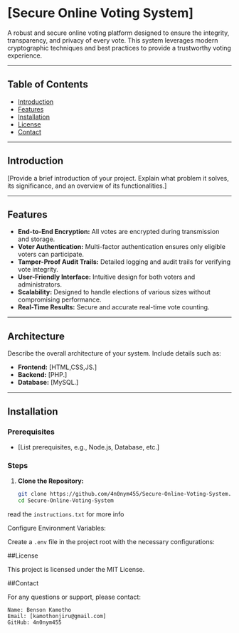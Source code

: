 
# [Secure Online Voting System]

A robust and secure online voting platform designed to ensure the integrity, transparency, and privacy of every vote. This system leverages modern cryptographic techniques and best practices to provide a trustworthy voting experience.

---

## Table of Contents

- [Introduction](#introduction)
- [Features](#features)
- [Installation](#installation)
- [License](#license)
- [Contact](#contact)
---

## Introduction

[Provide a brief introduction of your project. Explain what problem it solves, its significance, and an overview of its functionalities.]

---

## Features

- **End-to-End Encryption:** All votes are encrypted during transmission and storage.
- **Voter Authentication:** Multi-factor authentication ensures only eligible voters can participate.
- **Tamper-Proof Audit Trails:** Detailed logging and audit trails for verifying vote integrity.
- **User-Friendly Interface:** Intuitive design for both voters and administrators.
- **Scalability:** Designed to handle elections of various sizes without compromising performance.
- **Real-Time Results:** Secure and accurate real-time vote counting.

---

## Architecture

Describe the overall architecture of your system. Include details such as:

- **Frontend:** [HTML,CSS,JS.]
- **Backend:** [PHP.]
- **Database:** [MySQL.]

---

## Installation

### Prerequisites

- [List prerequisites, e.g., Node.js, Database, etc.]

### Steps

1. **Clone the Repository:**

   ```bash
   git clone https://github.com/4n0nym455/Secure-Online-Voting-System.git
   cd Secure-Online-Voting-System
  read the `instructions.txt` for more info

Configure Environment Variables:

Create a `.env` file in the project root with the necessary configurations:





##License

This project is licensed under the MIT License.

##Contact

For any questions or support, please contact:

    Name: Benson Kamotho
    Email: [kamothonjiru@gmail.com]
    GitHub: 4n0nym455


   
